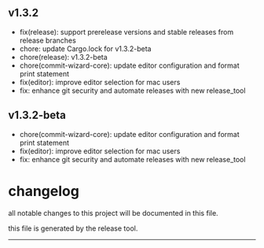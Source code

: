 ## v1.3.2

- fix(release): support prerelease versions and stable releases from release branches
- chore: update Cargo.lock for v1.3.2-beta
- chore(release): v1.3.2-beta
- chore(commit-wizard-core): update editor configuration and format print statement
- fix(editor): improve editor selection for mac users
- fix: enhance git security and automate releases with new release_tool

## v1.3.2-beta

- chore(commit-wizard-core): update editor configuration and format print statement
- fix(editor): improve editor selection for mac users
- fix: enhance git security and automate releases with new release_tool

# changelog

all notable changes to this project will be documented in this file.

this file is generated by the release tool.

--- 